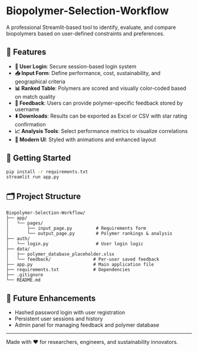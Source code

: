 # Biopolymer-Selection-Workflow

A professional Streamlit-based tool to identify, evaluate, and compare biopolymers based on user-defined constraints and preferences.

## 🌟 Features
- **🔐 User Login**: Secure session-based login system
- **📥 Input Form**: Define performance, cost, sustainability, and geographical criteria
- **📊 Ranked Table**: Polymers are scored and visually color-coded based on match quality
- **💬 Feedback**: Users can provide polymer-specific feedback stored by username
- **⬇️ Downloads**: Results can be exported as Excel or CSV with star rating confirmation
- **📈 Analysis Tools**: Select performance metrics to visualize correlations
- **🎨 Modern UI**: Styled with animations and enhanced layout

## 🚀 Getting Started
```bash
pip install -r requirements.txt
streamlit run app.py
```

## 🗂️ Project Structure
```
Biopolymer-Selection-Workflow/
├── app/
│   └── pages/
│       ├── input_page.py         # Requirements form
│       └── output_page.py        # Polymer rankings & analysis
├── auth/
│   └── login.py                  # User login logic
├── data/
│   ├── polymer_database_placeholder.xlsx
│   └── feedback/                # Per-user saved feedback
├── app.py                       # Main application file
├── requirements.txt             # Dependencies
├── .gitignore
└── README.md
```

## 📌 Future Enhancements
- Hashed password login with user registration
- Persistent user sessions and history
- Admin panel for managing feedback and polymer database

---
Made with ❤️ for researchers, engineers, and sustainability innovators.